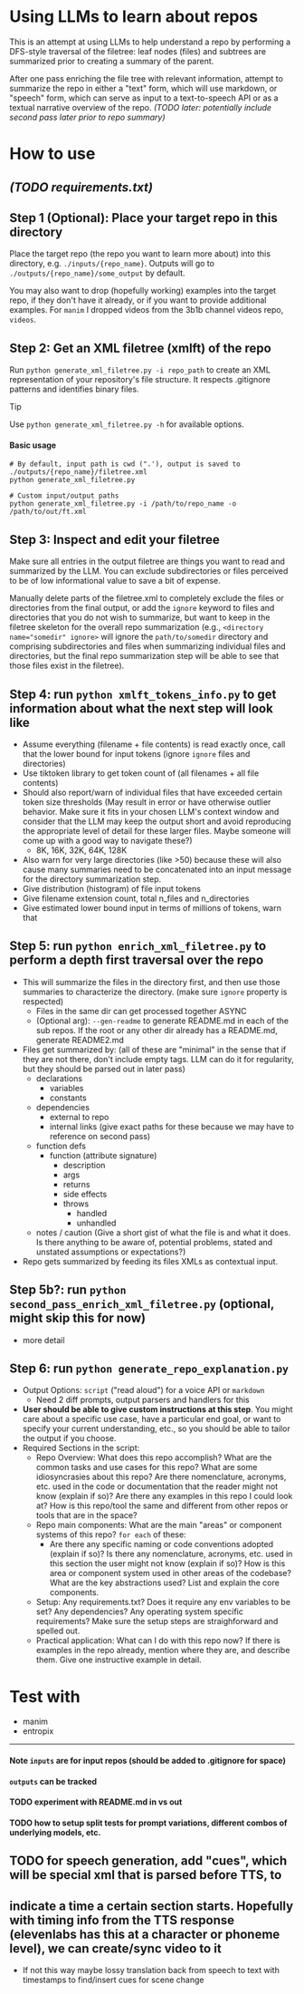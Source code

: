 # Using LLMs to learn about repos

This is an attempt at using LLMs to help understand a repo by performing a DFS-style traversal of the filetree: leaf nodes (files) and subtrees are summarized prior to creating a summary of the parent. 

After one pass enriching the file tree with relevant information, attempt to summarize the repo in either a "text" form, which will use markdown, or "speech" form, which can serve as input to a text-to-speech API or as a textual narrative overview of the repo. *(TODO later: potentially include second pass later prior to repo summary)*

# How to use

## *(TODO requirements.txt)*

## Step 1 (Optional): Place your target repo in this directory
Place the target repo (the repo you want to learn more about) into this directory, e.g. `./inputs/{repo_name}`. Outputs will go to `./outputs/{repo_name}/some_output` by default.

You may also want to drop (hopefully working) examples into the target repo, if they don't have it already, or if you want to provide additional examples. For `manim` I dropped videos from the 3b1b channel videos repo, `videos`.

## Step 2: Get an XML filetree (xmlft) of the repo
Run `python generate_xml_filetree.py -i repo_path` to create an XML representation of your repository's file structure. It respects .gitignore patterns and identifies binary files. 

> [!TIP] 
> Use `python generate_xml_filetree.py -h` for available options.

#### Basic usage
```
# By default, input path is cwd (".'), output is saved to ./outputs/{repo_name}/filetree.xml
python generate_xml_filetree.py 

# Custom input/output paths
python generate_xml_filetree.py -i /path/to/repo_name -o /path/to/out/ft.xml
```

## Step 3: Inspect and edit your filetree
Make sure all entries in the output filetree are things you want to read and summarized by the LLM. You can exclude subdirectories or files perceived to be of low informational value to save a bit of expense.

Manually delete parts of the filetree.xml to completely exclude the files or directories from the final output, or add the `ignore` keyword to files and directories that you do not wish to summarize, but want to keep in the filetree skeleton for the overall repo summarization (e.g., `<directory name="somedir" ignore>` will ignore the `path/to/somedir` directory and comprising subdirectories and files when summarizing individual files and directories, but the final repo summarization step will be able to see that those files exist in the filetree).





## Step 4: run `python xmlft_tokens_info.py` to get information about what the next step will look like
- Assume everything (filename + file contents) is read exactly once, call that the lower bound for input tokens (ignore `ignore` files and directories)
- Use tiktoken library to get token count of (all filenames + all file contents)
- Should also report/warn of individual files that have exceeded certain token size thresholds (May result in error or have otherwise outlier behavior. Make sure it fits in your chosen LLM's context window and consider that the LLM may keep the output short and avoid reproducing the appropriate level of detail for these larger files. Maybe someone will come up with a good way to navigate these?)
  - 8K, 16K, 32K, 64K, 128K
- Also warn for very large directories (like >50) because these will also cause many summaries need to be concatenated into an input message for the directory summarization step.
- Give distribution (histogram) of file input tokens
- Give filename extension count, total n_files and n_directories
- Give estimated lower bound input in terms of millions of tokens, warn that 





## Step 5: run `python enrich_xml_filetree.py` to perform a depth first traversal over the repo 
- This will summarize the files in the directory first, and then use those summaries to characterize the directory. (make sure `ignore` property is respected)
  - Files in the same dir can get processed together ASYNC
  - (Optional arg): `--gen-readme` to generate README.md in each of the sub repos. If the root or any other dir already has a README.md, generate README2.md
- Files get summarized by: (all of these are "minimal" in the sense that if they are not there, don't include empty tags. LLM can do it for regularity, but they should be parsed out in later pass)
  - declarations
    - variables
    - constants
  - dependencies 
    - external to repo
    - internal links (give exact paths for these because we may have to reference on second pass)
  - function defs
    - function (attribute signature)
      - description
      - args
      - returns
      - side effects
      - throws
        - handled
        - unhandled
  - notes / caution (Give a short gist of what the file is and what it does. Is there anything to be aware of, potential problems, stated and unstated assumptions or expectations?)
- Repo gets summarized by feeding its files XMLs as contextual input.

## Step 5b?: run `python second_pass_enrich_xml_filetree.py` (optional, might skip this for now)
- more detail

## Step 6: run `python generate_repo_explanation.py`
- Output Options: `script` ("read aloud") for a voice API or `markdown`
  - Need 2 diff prompts, output parsers and handlers for this
- **User should be able to give custom instructions at this step**. You might care about a specific use case, have a particular end goal, or want to specify your current understanding, etc., so you should be able to tailor the output if you choose.
- Required Sections in the script:
  - Repo Overview: What does this repo accomplish? What are the common tasks and use cases for this repo? What are some idiosyncrasies about this repo? Are there nomenclature, acronyms, etc. used in the code or documentation that the reader might not know (explain if so)? Are there any examples in this repo I could look at? How is this repo/tool the same and different from other repos or tools that are in the space?
  - Repo main components: What are the main "areas" or component systems of this repo? `for each` of these:
    - Are there any specific naming or code conventions adopted (explain if so)? Is there any nomenclature, acronyms, etc. used in this section the user might not know (explain if so)? How is this area or component system used in other areas of the codebase? What are the key abstractions used? List and explain the core components.
  - Setup: Any requirements.txt? Does it require any env variables to be set? Any dependencies? Any operating system specific requirements? Make sure the setup steps are straighforward and spelled out.
  - Practical application: What can I do with this repo now? If there is examples in the repo already, mention where they are, and describe them. Give one instructive example in detail.

# Test with
- manim
- entropix


---------

#### Note `inputs` are for input repos (should be added to .gitignore for space)
#### `outputs` can be tracked

#### TODO experiment with README.md in vs out

#### TODO how to setup split tests for prompt variations, different combos of underlying models, etc.

## TODO for speech generation, add "cues", which will be special xml that is parsed before TTS, to 
## indicate a time a certain section starts. Hopefully with timing info from the TTS response (elevenlabs has this at a character or phoneme level), we can create/sync video to it
- If not this way maybe lossy translation back from speech to text with timestamps to find/insert cues for scene change